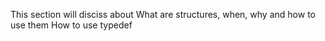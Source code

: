 This section will disciss about What are structures, when, why and how to use them
How to use typedef
